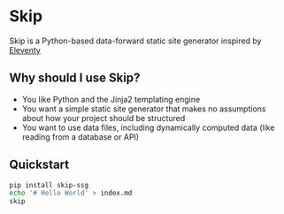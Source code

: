 # Skip

Skip is a Python-based data-forward static site generator inspired by [Eleventy](https://11ty.dev)

## Why should I use Skip?

- You like Python and the Jinja2 templating engine
- You want a simple static site generator that makes no assumptions about how your project should be structured
- You want to use data files, including dynamically computed data (like reading from a database or API)

## Quickstart

``` bash
pip install skip-ssg
echo '# Hello World' > index.md
skip
```
